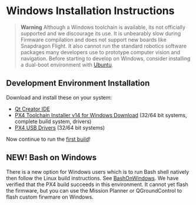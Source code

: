# Windows Installation Instructions

> **Warning** Although a Windows toolchain is available, its not officially supported and we discourage its use. It is unbearably slow during Firmware compilation and does not support new boards like Snapdragon Flight. It also cannot run the standard robotics software packages many developers use to prototype computer vision and navigation. Before starting to develop on Windows, consider installing a dual-boot environment with [Ubuntu](http://ubuntu.com).

## Development Environment Installation

Download and install these on your system:

  * [Qt Creator IDE](http://www.qt.io/download-open-source/#section-6)
  * [PX4 Toolchain Installer v14 for Windows Download](http://firmware.diydrones.com/Tools/PX4-tools/px4_toolchain_installer_v14_win.exe) (32/64 bit systems, complete build system, drivers)
  * [PX4 USB Drivers](http://pixhawk.org/static/px4driver.msi) (32/64 bit systems)

Now continue to run the [first build](starting-building.md)!

## NEW! Bash on Windows

There is a new option for Windows users which is to run Bash shell natively then follow the Linux
build instructions.  See [BashOnWindows](https://github.com/Microsoft/BashOnWindows).  We have 
verified that the PX4 build succeeds in this environment.  It cannot yet flash the firmware, but
you can use the Mission Planner or QGroundControl to flash custom firwmare on Windows.
